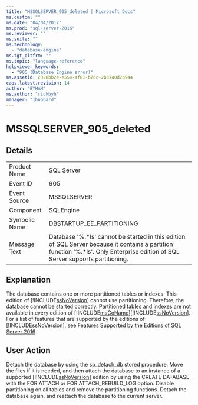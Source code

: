 ```yaml
---
title: "MSSQLSERVER_905_deleted | Microsoft Docs"
ms.custom: ""
ms.date: "04/04/2017"
ms.prod: "sql-server-2016"
ms.reviewer: ""
ms.suite: ""
ms.technology: 
  - "database-engine"
ms.tgt_pltfrm: ""
ms.topic: "language-reference"
helpviewer_keywords: 
  - "905 (Database Engine error)"
ms.assetid: c828bb2e-e554-4f81-b76c-2b3740d2b944
caps.latest.revision: 14
author: "BYHAM"
ms.author: "rickbyh"
manager: "jhubbard"
---
```

# MSSQLSERVER_905_deleted
  
## Details  
  
|||  
|-|-|  
|Product Name|SQL Server|  
|Event ID|905|  
|Event Source|MSSQLSERVER|  
|Component|SQLEngine|  
|Symbolic Name|DBSTARTUP_EE_PARTITIONING|  
|Message Text|Database '%.*ls' cannot be started in this edition of SQL Server because it contains a partition function '%.\*ls'. Only Enterprise edition of SQL Server supports partitioning.|  
  
## Explanation  
The database contains one or more partitioned tables or indexes. This edition of [!INCLUDE[ssNoVersion](../../includes/ssnoversion-md.md)] cannot use partitioning. Therefore, the database cannot be started correctly. Partitioned tables and indexes are not available in every edition of [!INCLUDE[msCoName](../../includes/msconame-md.md)][!INCLUDE[ssNoVersion](../../includes/ssnoversion-md.md)]. For a list of features that are supported by the editions of [!INCLUDE[ssNoVersion](../../includes/ssnoversion-md.md)], see [Features Supported by the Editions of SQL Server 2016](../Topic/Features%20Supported%20by%20the%20Editions%20of%20SQL%20Server%202016.md).  
  
## User Action  
Detach the database by using the sp_detach_db stored procedure. Move the files if it is needed, and then attach the database to an instance of a supported [!INCLUDE[ssNoVersion](../../includes/ssnoversion-md.md)] edition by using the CREATE DATABASE with the FOR ATTACH or FOR ATTACH_REBUILD_LOG option. Disable partitioning on all tables and remove the partitioning functions. Detach the database again, and reattach the database to the current server.  
  
